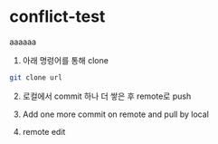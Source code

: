 # conflict-test

aaaaaa

1. 아래 명령어를 통해 clone

```bash
git clone url
```

2. 로컬에서 commit 하나 더 쌓은 후 remote로 push

3. Add one more commit on remote and pull by local
4. remote edit

